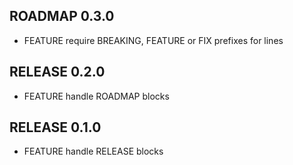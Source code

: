## ROADMAP 0.3.0

* FEATURE require BREAKING, FEATURE or FIX prefixes for lines

## RELEASE 0.2.0

* FEATURE handle ROADMAP blocks

## RELEASE 0.1.0

* FEATURE handle RELEASE blocks
